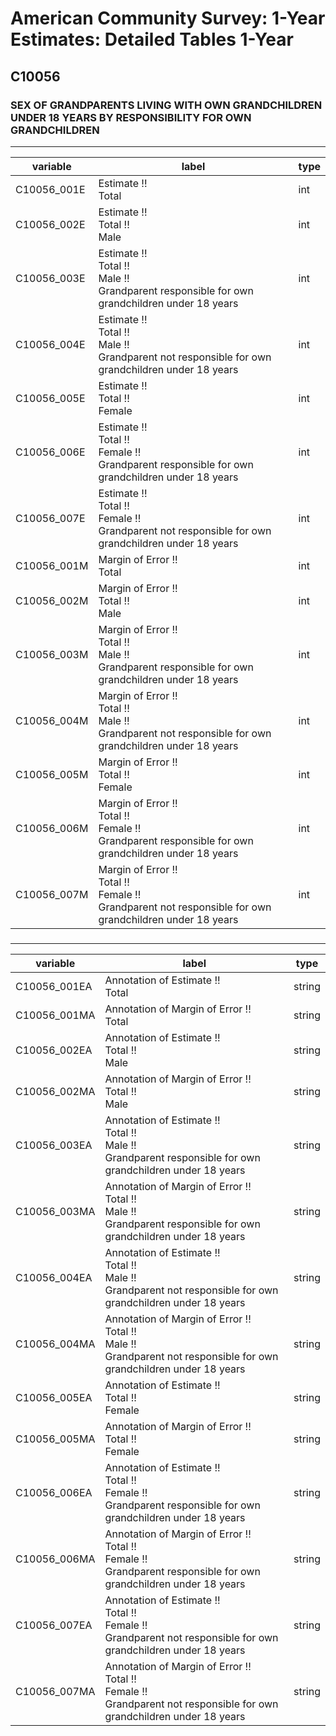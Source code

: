 # American Community Survey: 1-Year Estimates: Detailed Tables 1-Year

## C10056

### SEX OF GRANDPARENTS LIVING WITH OWN GRANDCHILDREN UNDER 18 YEARS BY RESPONSIBILITY FOR OWN GRANDCHILDREN

___

| variable | label | type |
| ----- | ----- | ----- |
| C10056_001E | Estimate !!<br>Total | int |
| C10056_002E | Estimate !!<br>Total !!<br>Male | int |
| C10056_003E | Estimate !!<br>Total !!<br>Male !!<br>Grandparent responsible for own grandchildren under 18 years | int |
| C10056_004E | Estimate !!<br>Total !!<br>Male !!<br>Grandparent not responsible for own grandchildren under 18 years | int |
| C10056_005E | Estimate !!<br>Total !!<br>Female | int |
| C10056_006E | Estimate !!<br>Total !!<br>Female !!<br>Grandparent responsible for own grandchildren under 18 years | int |
| C10056_007E | Estimate !!<br>Total !!<br>Female !!<br>Grandparent not responsible for own grandchildren under 18 years | int |
| C10056_001M | Margin of Error !!<br>Total | int |
| C10056_002M | Margin of Error !!<br>Total !!<br>Male | int |
| C10056_003M | Margin of Error !!<br>Total !!<br>Male !!<br>Grandparent responsible for own grandchildren under 18 years | int |
| C10056_004M | Margin of Error !!<br>Total !!<br>Male !!<br>Grandparent not responsible for own grandchildren under 18 years | int |
| C10056_005M | Margin of Error !!<br>Total !!<br>Female | int |
| C10056_006M | Margin of Error !!<br>Total !!<br>Female !!<br>Grandparent responsible for own grandchildren under 18 years | int |
| C10056_007M | Margin of Error !!<br>Total !!<br>Female !!<br>Grandparent not responsible for own grandchildren under 18 years | int |
### 

___

| variable | label | type |
| ----- | ----- | ----- |
| C10056_001EA | Annotation of Estimate !!<br>Total | string |
| C10056_001MA | Annotation of Margin of Error !!<br>Total | string |
| C10056_002EA | Annotation of Estimate !!<br>Total !!<br>Male | string |
| C10056_002MA | Annotation of Margin of Error !!<br>Total !!<br>Male | string |
| C10056_003EA | Annotation of Estimate !!<br>Total !!<br>Male !!<br>Grandparent responsible for own grandchildren under 18 years | string |
| C10056_003MA | Annotation of Margin of Error !!<br>Total !!<br>Male !!<br>Grandparent responsible for own grandchildren under 18 years | string |
| C10056_004EA | Annotation of Estimate !!<br>Total !!<br>Male !!<br>Grandparent not responsible for own grandchildren under 18 years | string |
| C10056_004MA | Annotation of Margin of Error !!<br>Total !!<br>Male !!<br>Grandparent not responsible for own grandchildren under 18 years | string |
| C10056_005EA | Annotation of Estimate !!<br>Total !!<br>Female | string |
| C10056_005MA | Annotation of Margin of Error !!<br>Total !!<br>Female | string |
| C10056_006EA | Annotation of Estimate !!<br>Total !!<br>Female !!<br>Grandparent responsible for own grandchildren under 18 years | string |
| C10056_006MA | Annotation of Margin of Error !!<br>Total !!<br>Female !!<br>Grandparent responsible for own grandchildren under 18 years | string |
| C10056_007EA | Annotation of Estimate !!<br>Total !!<br>Female !!<br>Grandparent not responsible for own grandchildren under 18 years | string |
| C10056_007MA | Annotation of Margin of Error !!<br>Total !!<br>Female !!<br>Grandparent not responsible for own grandchildren under 18 years | string |

